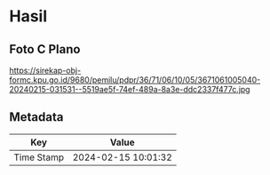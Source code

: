 # Hasil

## Foto C Plano

https://sirekap-obj-formc.kpu.go.id/9680/pemilu/pdpr/36/71/06/10/05/3671061005040-20240215-031531--5519ae5f-74ef-489a-8a3e-ddc2337f477c.jpg


## Metadata

| Key        | Value               |
| ---------- | ------------------- |
| Time Stamp | 2024-02-15 10:01:32 |



